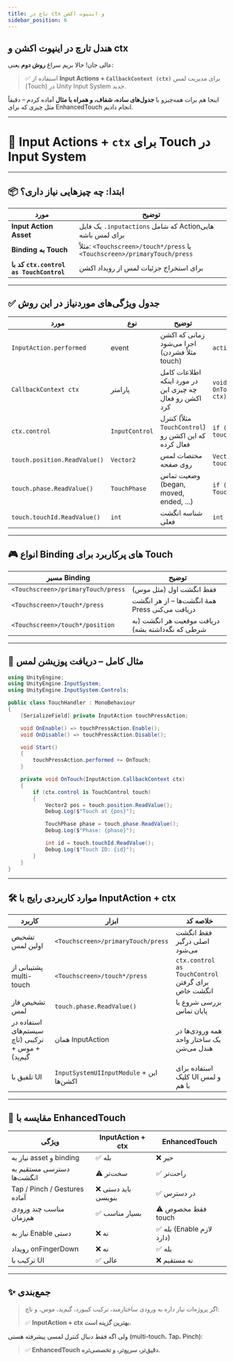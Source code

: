 ```yaml
---
title: تاچ در ctx و اینپوت اکشن
sidebar_position: 6
---
```


## هندل تارچ در اینپوت اکشن و ctx

عالی جان! حالا بریم سراغ **روش دوم** یعنی:

> ✅ استفاده از **Input Actions + `CallbackContext (ctx)`** برای مدیریت لمس (Touch) در Unity Input System جدید.

اینجا هم برات همه‌چیزو با **جدول‌های ساده، شفاف، و همراه با مثال** آماده کردم – دقیقاً مثل چیزی که برای EnhancedTouch انجام دادیم.

---

# 🧠 Input Actions + `ctx` برای Touch در Input System

---

## 📦 ابتدا: چه چیزهایی نیاز داری؟

| مورد                                    | توضیح                                                                     |
| --------------------------------------- | ------------------------------------------------------------------------- |
| **Input Action Asset**                  | یک فایل `.inputactions` که شامل Actionهایی برای لمس باشه                  |
| **Binding به Touch**                    | مثلاً: `<Touchscreen>/touch*/press` یا `<Touchscreen>/primaryTouch/press` |
| **کد با `ctx.control as TouchControl`** | برای استخراج جزئیات لمس از رویداد اکشن                                    |

---

## ✅ جدول ویژگی‌های موردنیاز در این روش

| مورد                         | نوع            | توضیح                                                   | مثال                                               |
| ---------------------------- | -------------- | ------------------------------------------------------- | -------------------------------------------------- |
| `InputAction.performed`      | event          | زمانی که اکشن اجرا می‌شود (مثلاً فشردن touch)           | `action.performed += OnTouch;`                     |
| `CallbackContext ctx`        | پارامتر        | اطلاعات کامل در مورد اینکه چه چیزی این اکشن رو فعال کرد | `void OnTouch(InputAction.CallbackContext ctx)`    |
| `ctx.control`                | `InputControl` | کنترل (مثلاً `TouchControl`) که این اکشن رو فعال کرده   | `if (ctx.control is TouchControl touch)`           |
| `touch.position.ReadValue()` | `Vector2`      | مختصات لمس روی صفحه                                     | `Vector2 pos = touch.position.ReadValue();`        |
| `touch.phase.ReadValue()`    | `TouchPhase`   | وضعیت تماس (began, moved, ended, ...)                   | `if (touch.phase.ReadValue() == TouchPhase.Began)` |
| `touch.touchId.ReadValue()`  | `int`          | شناسه انگشت فعلی                                        | `int id = touch.touchId.ReadValue();`              |

---

## 🎮 انواع Binding های پرکاربرد برای Touch

| مسیر Binding                       | توضیح                                             |
| ---------------------------------- | ------------------------------------------------- |
| `<Touchscreen>/primaryTouch/press` | فقط انگشت اول (مثل موس)                           |
| `<Touchscreen>/touch*/press`       | همهٔ انگشت‌ها – از هر انگشت Press دریافت می‌کنی   |
| `<Touchscreen>/touch*/position`    | دریافت موقعیت هر انگشت (به شرطی که نگه‌داشته بشه) |

---

## 🔧 مثال کامل – دریافت پوزیشن لمس

```csharp
using UnityEngine;
using UnityEngine.InputSystem;
using UnityEngine.InputSystem.Controls;

public class TouchHandler : MonoBehaviour
{
    [SerializeField] private InputAction touchPressAction;

    void OnEnable() => touchPressAction.Enable();
    void OnDisable() => touchPressAction.Disable();

    void Start()
    {
        touchPressAction.performed += OnTouch;
    }

    private void OnTouch(InputAction.CallbackContext ctx)
    {
        if (ctx.control is TouchControl touch)
        {
            Vector2 pos = touch.position.ReadValue();
            Debug.Log($"Touch at {pos}");

            TouchPhase phase = touch.phase.ReadValue();
            Debug.Log($"Phase: {phase}");

            int id = touch.touchId.ReadValue();
            Debug.Log($"Touch ID: {id}");
        }
    }
}
```

---

## 🛠 موارد کاربردی رایج با InputAction + ctx

| کاربرد                                           | ابزار                                    | خلاصه کد                                           |
| ------------------------------------------------ | ---------------------------------------- | -------------------------------------------------- |
| تشخیص اولین لمس                                  | `<Touchscreen>/primaryTouch/press`       | فقط انگشت اصلی درگیر می‌شود                        |
| پشتیبانی از multi-touch                          | `<Touchscreen>/touch*/press`             | `ctx.control as TouchControl` برای گرفتن انگشت خاص |
| تشخیص فاز لمس                                    | `touch.phase.ReadValue()`                | بررسی شروع یا پایان تماس                           |
| استفاده در سیستم‌های ترکیبی (تاچ + موس + گیم‌پد) | همان InputAction                         | همه ورودی‌ها در یک ساختار واحد هندل می‌شن          |
| تلفیق با UI                                      | `InputSystemUIInputModule` + این اکشن‌ها | استفاده برای کلیک UI و لمس با هم                   |

---

## 📌 مقایسه با EnhancedTouch

| ویژگی                        | InputAction + ctx   | EnhancedTouch             |
| ---------------------------- | ------------------- | ------------------------- |
| نیاز به asset و binding      | ✅ بله              | ❌ خیر                    |
| دسترسی مستقیم به انگشت‌ها    | ⚠️ سخت‌تر           | ✅ راحت‌تر                |
| Tap / Pinch / Gestures آماده | ❌ باید دستی بنویسی | ✅ در دسترس               |
| مناسب چند ورودی هم‌زمان      | ✅ بسیار مناسب      | ⚠️ فقط مخصوص touch        |
| نیاز به Enable دستی          | ❌ نه               | ✅ بله (Enable لازم دارد) |
| رویداد onFingerDown          | ❌ نه               | ✅ بله                    |
| ترکیب با UI                  | ✅ عالی             | ❌ نه مستقیم              |

---

## ✨ جمع‌بندی

> اگر پروژه‌ات نیاز داره به ورودی ساختارمند، ترکیب کیبورد، گیم‌پد، موس، و تاچ:
>
> ✅ **InputAction + ctx بهترین گزینه است.**

ولی اگه فقط دنبال کنترل لمسی پیشرفته هستی (multi-touch، Tap، Pinch):

> ✅ **EnhancedTouch دقیق‌تر، سریع‌تر، و تخصصی‌تره.**
